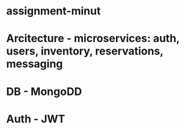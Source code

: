 # assignment-minut

# Arcitecture - microservices: auth, users, inventory, reservations, messaging

# DB - MongoDD

# Auth - JWT
